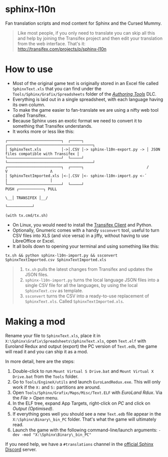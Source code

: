 # sphinx-l10n
Fan translation scripts and mod content for Sphinx and the Cursed Mummy.

> Like most people, if you only need to translate you can skip all this and help by joining the
> Transifex project and then edit your translation from the web interface. That's it:
> http://transifex.com/projects/p/sphinx-l10n


# How to use

* Most of the original game text is originally stored in an Excel file called `SphinxText.xls` that you can find under the `Tools/Sphinx/Grafix/Spreadsheets` folder of the [_Authoring Tools_](https://sphinxandthecursedmummy.fandom.com/wiki/Authoring_Tools) DLC.
* Everything is laid out in a single spreadsheet, with each language having its own column.
* To make the game easier to fan-translate we are using a nifty web tool called Transifex.
* Because Sphinx uses an exotic format we need to convert it to something that Transifex understands.
* It works more or less like this:

```
┌────────────────────────┐  ┌─────┐                            ┌──────────────────────────────────────┐ 
│ SphinxText.xls         │->│.CSV │-> sphinx-l10n-export.py -> │ JSON files compatible with Transifex │
└────────────────────────┘  └─────┘                            └──────────────────────────────────────┘
┌────────────────────────┐  ┌─────┐                            /      V                   Λ
│ SphinxTextImported.xls │<-│.CSV │<- sphinx-l10n-import.py <-´       |                   |
└────────────────────────┘  └─────┘                                  PUSH ┌───────────┐ PULL
                                                                       \__│ TRANSIFEX │__/
                                                                          └───────────┘ 
                                                                       (with tx.cmd/tx.sh)
```


* On Linux, you would need to install the [Transifex Client](https://docs.transifex.com/client/installing-the-client) and Python.
* Optionally, Gnumeric comes with a handy `ssconvert` tool, useful to turn CSV files into XLS (and vice versa) in a jiffy, without having to use LibreOffice or Excel.
* It all boils down to opening your terminal and using something like this:
```
tx.sh && python sphinx-l10n-import.py && ssconvert SphinxTextImported.csv SphinxTextImported.xls
```

>  1. `tx.sh` pulls the latest changes from Transifex and updates the JSON files.
>  2. `sphinx-l10n-import.py` turns the local language JSON files into a single CSV file for all
>      the languages, by using the local `SphinxText.csv` as template.
>  3. `ssconvert` turns the CSV into a ready-to-use replacement of `SphinxText.xls`. Called `SphinxTextImported.xls`.
  
  
 # Making a mod

Rename your file to `SphinxText.xls`, place it in `X:\Sphinx\Grafix\Spreadsheets\SphinxText.xls`, open `Text.elf` with Euroland Redux and output (export) the PC version of `Text.edb`, the game will read it and you can ship it as a mod.

In more detail, here are the steps:
1. Double-click to run `Mount Virtual S Drive.bat` and `Mount Virtual X Drive.bat` from the `Tools` folder.
2. Go to `Tools/EngineX/utils` and launch `EuroLandRedux.exe`. This will only work if the `X:` and `S:` partitions are around.
3. Open `Tools/Sphinx/Grafix/Maps/Misc/Text.ELF` with _EuroLand Rdux_. Via the _File > Open_ menu.
4. In the ELF tree, expand App Targets, right-click on _PC_ and click on _Output (Optimised)_.
5. If everything goes well you should see a new `Text.edb` file appear in the `X:\Sphinx\Binary\_bin_PC` folder. That's what the game will ultimately read.
6. Launch the game with the following command-line/launch arguments: `-dev -mod "X:\Sphinx\Binary\_bin_PC"`

If you need help, we have a `#translations` channel in the [official Sphinx Discord](https://discord.gg/sphinx) server.
